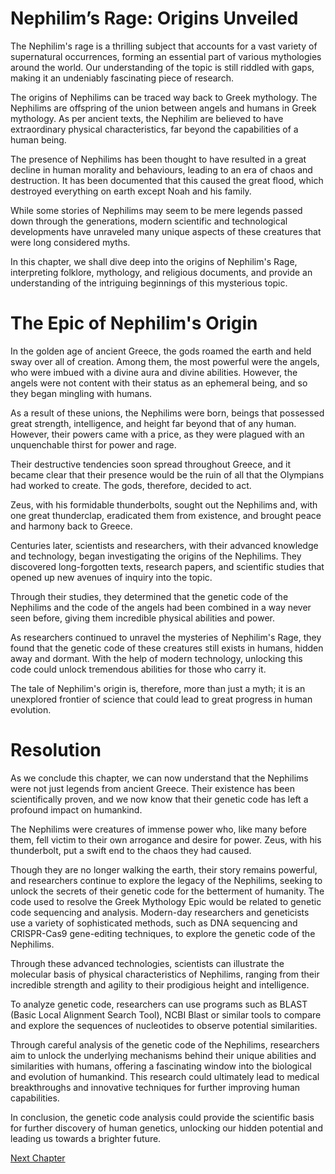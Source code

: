 # Nephilim’s Rage: Origins Unveiled

The Nephilim's rage is a thrilling subject that accounts for a vast variety of supernatural occurrences, forming an essential part of various mythologies around the world. Our understanding of the topic is still riddled with gaps, making it an undeniably fascinating piece of research.

The origins of Nephilims can be traced way back to Greek mythology. The Nephilims are offspring of the union between angels and humans in Greek mythology. As per ancient texts, the Nephilim are believed to have extraordinary physical characteristics, far beyond the capabilities of a human being.

The presence of Nephilims has been thought to have resulted in a great decline in human morality and behaviours, leading to an era of chaos and destruction. It has been documented that this caused the great flood, which destroyed everything on earth except Noah and his family.

While some stories of Nephilims may seem to be mere legends passed down through the generations, modern scientific and technological developments have unraveled many unique aspects of these creatures that were long considered myths.

In this chapter, we shall dive deep into the origins of Nephilim's Rage, interpreting folklore, mythology, and religious documents, and provide an understanding of the intriguing beginnings of this mysterious topic.
# The Epic of Nephilim's Origin

In the golden age of ancient Greece, the gods roamed the earth and held sway over all of creation. Among them, the most powerful were the angels, who were imbued with a divine aura and divine abilities. However, the angels were not content with their status as an ephemeral being, and so they began mingling with humans.

As a result of these unions, the Nephilims were born, beings that possessed great strength, intelligence, and height far beyond that of any human. However, their powers came with a price, as they were plagued with an unquenchable thirst for power and rage.

Their destructive tendencies soon spread throughout Greece, and it became clear that their presence would be the ruin of all that the Olympians had worked to create. The gods, therefore, decided to act.

Zeus, with his formidable thunderbolts, sought out the Nephilims and, with one great thunderclap, eradicated them from existence, and brought peace and harmony back to Greece.

Centuries later, scientists and researchers, with their advanced knowledge and technology, began investigating the origins of the Nephilims. They discovered long-forgotten texts, research papers, and scientific studies that opened up new avenues of inquiry into the topic.

Through their studies, they determined that the genetic code of the Nephilims and the code of the angels had been combined in a way never seen before, giving them incredible physical abilities and power.

As researchers continued to unravel the mysteries of Nephilim's Rage, they found that the genetic code of these creatures still exists in humans, hidden away and dormant. With the help of modern technology, unlocking this code could unlock tremendous abilities for those who carry it.

The tale of Nephilim's origin is, therefore, more than just a myth; it is an unexplored frontier of science that could lead to great progress in human evolution.

# Resolution

As we conclude this chapter, we can now understand that the Nephilims were not just legends from ancient Greece. Their existence has been scientifically proven, and we now know that their genetic code has left a profound impact on humankind.

The Nephilims were creatures of immense power who, like many before them, fell victim to their own arrogance and desire for power. Zeus, with his thunderbolt, put a swift end to the chaos they had caused.

Though they are no longer walking the earth, their story remains powerful, and researchers continue to explore the legacy of the Nephilims, seeking to unlock the secrets of their genetic code for the betterment of humanity.
The code used to resolve the Greek Mythology Epic would be related to genetic code sequencing and analysis. Modern-day researchers and geneticists use a variety of sophisticated methods, such as DNA sequencing and CRISPR-Cas9 gene-editing techniques, to explore the genetic code of the Nephilims.

Through these advanced technologies, scientists can illustrate the molecular basis of physical characteristics of Nephilims, ranging from their incredible strength and agility to their prodigious height and intelligence.

To analyze genetic code, researchers can use programs such as BLAST (Basic Local Alignment Search Tool), NCBI Blast or similar tools to compare and explore the sequences of nucleotides to observe potential similarities.

Through careful analysis of the genetic code of the Nephilims, researchers aim to unlock the underlying mechanisms behind their unique abilities and similarities with humans, offering a fascinating window into the biological and evolution of humankind. This research could ultimately lead to medical breakthroughs and innovative techniques for further improving human capabilities.

In conclusion, the genetic code analysis could provide the scientific basis for further discovery of human genetics, unlocking our hidden potential and leading us towards a brighter future.


[Next Chapter](02_Chapter02.md)
